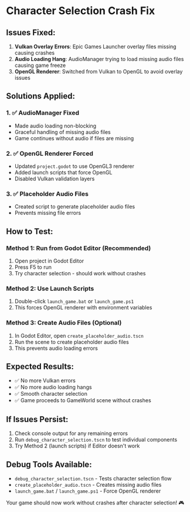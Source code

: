 # Character Selection Crash Fix

## Issues Fixed:
1. **Vulkan Overlay Errors**: Epic Games Launcher overlay files missing causing crashes
2. **Audio Loading Hang**: AudioManager trying to load missing audio files causing game freeze
3. **OpenGL Renderer**: Switched from Vulkan to OpenGL to avoid overlay issues

## Solutions Applied:

### 1. ✅ AudioManager Fixed
- Made audio loading non-blocking
- Graceful handling of missing audio files
- Game continues without audio if files are missing

### 2. ✅ OpenGL Renderer Forced
- Updated `project.godot` to use OpenGL3 renderer
- Added launch scripts that force OpenGL
- Disabled Vulkan validation layers

### 3. ✅ Placeholder Audio Files
- Created script to generate placeholder audio files
- Prevents missing file errors

## How to Test:

### Method 1: Run from Godot Editor (Recommended)
1. Open project in Godot Editor
2. Press F5 to run
3. Try character selection - should work without crashes

### Method 2: Use Launch Scripts
1. Double-click `launch_game.bat` or `launch_game.ps1`
2. This forces OpenGL renderer with environment variables

### Method 3: Create Audio Files (Optional)
1. In Godot Editor, open `create_placeholder_audio.tscn`
2. Run the scene to create placeholder audio files
3. This prevents audio loading errors

## Expected Results:
- ✅ No more Vulkan errors
- ✅ No more audio loading hangs
- ✅ Smooth character selection
- ✅ Game proceeds to GameWorld scene without crashes

## If Issues Persist:
1. Check console output for any remaining errors
2. Run `debug_character_selection.tscn` to test individual components
3. Try Method 2 (launch scripts) if Editor doesn't work

## Debug Tools Available:
- `debug_character_selection.tscn` - Tests character selection flow
- `create_placeholder_audio.tscn` - Creates missing audio files
- `launch_game.bat` / `launch_game.ps1` - Force OpenGL renderer

Your game should now work without crashes after character selection! 🎮 